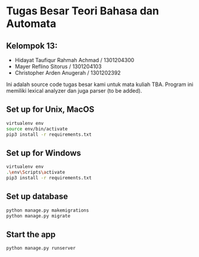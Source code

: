 # Tugas Besar Teori Bahasa dan Automata 
## Kelompok 13:
- Hidayat Taufiqur Rahmah Achmad / 1301204300
- Mayer Reflino Sitorus / 1301204103
- Christopher Arden Anugerah / 1301202392

Ini adalah source code tugas besar kami untuk mata kuliah TBA. Program ini memiliki lexical analyzer dan juga parser (to be added). 

## Set up for Unix, MacOS
```bash
virtualenv env
source env/bin/activate
pip3 install -r requirements.txt
```
## Set up for Windows
```bash
virtualenv env
.\env\Scripts\activate
pip3 install -r requirements.txt
```
## Set up database
```bash
python manage.py makemigrations
python manage.py migrate
```
## Start the app
```bash
python manage.py runserver
```






